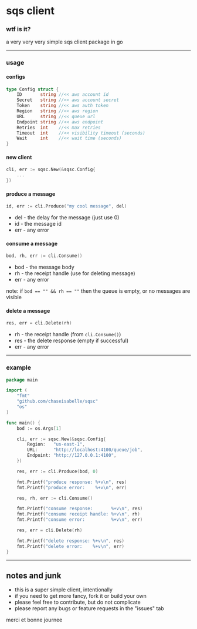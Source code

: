 # sqs client

### wtf is it?
a very very very simple sqs client package in go

---

### usage

#### configs
```go
type Config struct {
	ID       string //<< aws account id
	Secret   string //<< aws account secret
	Token    string //<< aws auth token
	Region   string //<< aws region
	URL      string //<< queue url
	Endpoint string //<< aws endpoint
	Retries  int    //<< max retries
	Timeout  int    //<< visibility timeout (seconds)
	Wait     int    //<< wait time (seconds)
}
```

#### new client
```go
cli, err := sqsc.New(&sqsc.Config{
    ...
})
```

#### produce a message
```go
id, err := cli.Produce("my cool message", del)
```
- del - the delay for the message (just use 0)
- id - the message id
- err - any error

#### consume a message
```go
bod, rh, err := cli.Consume()
```
- bod - the message body
- rh - the receipt handle (use for deleting message)
- err - any error

note: if `bod == "" && rh == ""` then the queue is empty, or no messages are visible

#### delete a message
```go
res, err = cli.Delete(rh)
```
- rh - the receipt handle (from `cli.Consume()`)
- res - the delete response (empty if successful)
- err - any error

---

### example
```go
package main

import (
	"fmt"
	"github.com/chaseisabelle/sqsc"
	"os"
)

func main() {
	bod := os.Args[1]

	cli, err := sqsc.New(&sqsc.Config{
		Region:   "us-east-1",
		URL:      "http://localhost:4100/queue/job",
		Endpoint: "http://127.0.0.1:4100",
	})

	res, err := cli.Produce(bod, 0)

	fmt.Printf("produce response: %+v\n", res)
	fmt.Printf("produce error:    %+v\n", err)

	res, rh, err := cli.Consume()

	fmt.Printf("consume response:       %+v\n", res)
	fmt.Printf("consume receipt handle: %+v\n", rh)
	fmt.Printf("consume error:          %+v\n", err)

	res, err = cli.Delete(rh)

	fmt.Printf("delete response: %+v\n", res)
	fmt.Printf("delete error:    %+v\n", err)
}
```

---

## notes and junk
- this is a super simple client, intentionally
- if you need to get more fancy, fork it or build your own
- please feel free to contribute, but do not complicate
- please report any bugs or feature requests in the "issues" tab

merci et bonne journee
